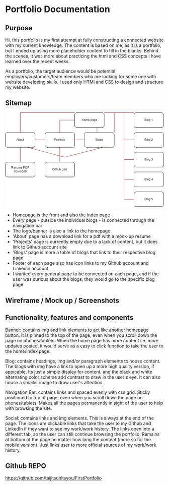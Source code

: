# Portfolio Documentation

## Purpose

Hi, this portfolio is my first attempt at fully constructing a connected website with my current knowledge. The content is based on me, as it is a portfolio, but I ended up using more placeholder content to fill in the blanks. Behind the scenes, it was more about practicing the html and CSS concepts I have learned over the recent weeks.

As a portfolio, the target audience would be potential employers/customers/team members who are looking for some one with website developing skills. I used only HTMl and CSS to design and structure my website.

## Sitemap

![Portfolio Sitemap](./doc/portfolio_sitemap.png)

- Homepage is the front and also the index page
- Every page - outside the individual blogs - is connected through the navigation bar
- The logo/banner is also a link to the homepage
- 'About' page has a download link for a pdf with a mock-up resume
- 'Projects' page is currently empty due to a lack of content, but it does link to Github account site
- 'Blogs' page is more a table of blogs that link to their respective blog page
- Footer of each page also has icon links to my Github account and LinkedIn account
- I wanted every general page to be connected on each page, and if the user was curious about the blogs, they would go to the specific blog page

## Wireframe / Mock up / Screenshots


## Functionality, features and components

Banner: contains img and link elements to act like another homepage button. It is pinned to the top of the page, even when you scroll down the page on phones/tablets. When the home page has more content i.e. more updates posted, it would serve as a easy to click function to take the user to the home/index page.

Blog: contains headings, img and/or paragraph elements to house content. The blogs with img have a link to open up a more high quality version, if appicable. Its just a simple display for content, and the black and white alternating color scheme add contrast to draw in the user's eye. It can also house a smaller image to draw user's attention. 

Navigation Bar: contains links and spaced evenly with css grid. Sticky positioned to top of page, even when you scroll down the page on phones/tablets. Makes all the pages permanently in sight of the user to help with browsing the site.

Social: contains links and img elements. This is always at the end of the page. The icons are clickable links that take the user to my Github and LinkedIn if they want to see my work/work history. The links open into a different tab, so the user can still continue browsing the portfolio. Remains at bottom of the page no matter how long the content (more so for the mobile version). Just links user to more official sources of my work/work history.

## Github REPO
https://github.com/taijitsuhitsyou/FirstPortfolio